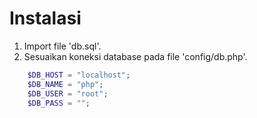 # Instalasi

1. Import file 'db.sql'.
2. Sesuaikan koneksi database pada file 'config/db.php'.
```php
    $DB_HOST = "localhost";
    $DB_NAME = "php";
    $DB_USER = "root";
    $DB_PASS = "";
```